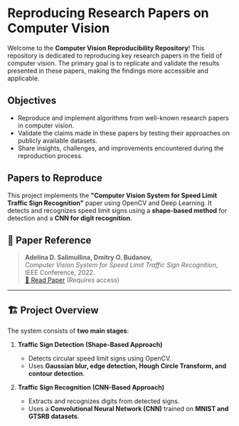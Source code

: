 # Reproducing Research Papers on Computer Vision

Welcome to the **Computer Vision Reproducibility Repository**! This repository is dedicated to reproducing key research papers in the field of computer vision. The primary goal is to replicate and validate the results presented in these papers, making the findings more accessible and applicable.

## Objectives
- Reproduce and implement algorithms from well-known research papers in computer vision.
- Validate the claims made in these papers by testing their approaches on publicly available datasets.
- Share insights, challenges, and improvements encountered during the reproduction process.

## Papers to Reproduce
This project implements the **"Computer Vision System for Speed Limit Traffic Sign Recognition"** paper using OpenCV and Deep Learning. It detects and recognizes speed limit signs using a **shape-based method** for detection and a **CNN for digit recognition**.

## 📖 **Paper Reference**
> **Adelina D. Salimullina, Dmitry O. Budanov,**  
> *Computer Vision System for Speed Limit Traffic Sign Recognition*, IEEE Conference, 2022.  
> [🔗 Read Paper](https://ieeexplore.ieee.org/document/9755744) (Requires access)

---

## 🏗 **Project Overview**
The system consists of **two main stages**:
1. **Traffic Sign Detection (Shape-Based Approach)**
   - Detects circular speed limit signs using OpenCV.
   - Uses **Gaussian blur, edge detection, Hough Circle Transform, and contour detection**.

2. **Traffic Sign Recognition (CNN-Based Approach)**
   - Extracts and recognizes digits from detected signs.
   - Uses a **Convolutional Neural Network (CNN)** trained on **MNIST and GTSRB datasets**.

